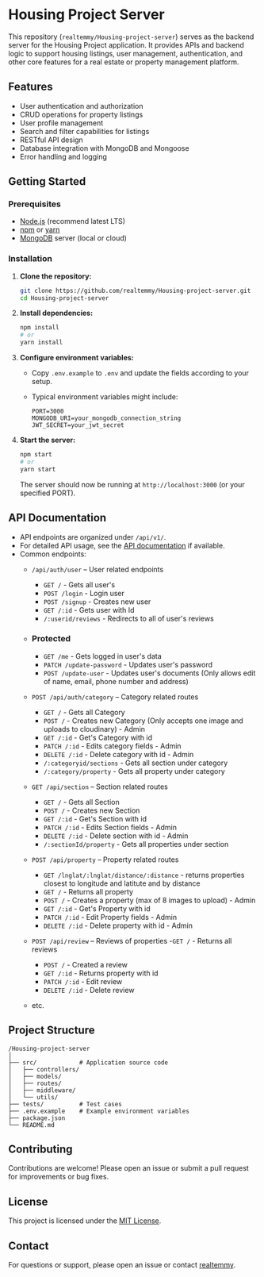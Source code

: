 # Housing Project Server

This repository (`realtemmy/Housing-project-server`) serves as the backend server for the Housing Project application. It provides APIs and backend logic to support housing listings, user management, authentication, and other core features for a real estate or property management platform.

## Features

- User authentication and authorization
- CRUD operations for property listings
- User profile management
- Search and filter capabilities for listings
- RESTful API design
- Database integration with MongoDB and Mongoose
- Error handling and logging

## Getting Started

### Prerequisites

- [Node.js](https://nodejs.org/) (recommend latest LTS)
- [npm](https://www.npmjs.com/) or [yarn](https://yarnpkg.com/)
- [MongoDB](https://www.mongodb.com/) server (local or cloud)

### Installation

1. **Clone the repository:**

   ```bash
   git clone https://github.com/realtemmy/Housing-project-server.git
   cd Housing-project-server
   ```

2. **Install dependencies:**

   ```bash
   npm install
   # or
   yarn install
   ```

3. **Configure environment variables:**
   - Copy `.env.example` to `.env` and update the fields according to your setup.
   - Typical environment variables might include:

     ```
     PORT=3000
     MONGODB_URI=your_mongodb_connection_string
     JWT_SECRET=your_jwt_secret
     ```

4. **Start the server:**

   ```bash
   npm start
   # or
   yarn start
   ```

   The server should now be running at `http://localhost:3000` (or your specified PORT).

## API Documentation

- API endpoints are organized under `/api/v1/`.
- For detailed API usage, see the [API documentation](./docs/API.md) if available.
- Common endpoints:
  - `/api/auth/user` – User related endpoints
    - `GET /` - Gets all user's
    - `POST /login` - Login user
    - `POST /signup` - Creates new user
    - `GET /:id` - Gets user with Id
    - `/:userid/reviews` - Redirects to all of user's reviews

  - ### Protected

    - `GET /me` - Gets logged in user's data
    - `PATCH /update-password` - Updates user's password
    - `POST /update-user` - Updates user's documents (Only allows edit of name, email, phone number and address)
  - `POST /api/auth/category` – Category related routes
    - `GET /` - Gets all Category
    - `POST /` - Creates new Category (Only accepts one image and uploads to cloudinary) - Admin
    - `GET /:id` - Get's Category with id
    - `PATCH /:id` - Edits category fields - Admin
    - `DELETE /:id` - Delete category with id - Admin
    - `/:categoryid/sections` - Gets all section under category
    - `/:category/property` - Gets all property under category
  - `GET /api/section` – Section related routes
    - `GET /` - Gets all Section
    - `POST /` - Creates new Section
    - `GET /:id` - Get's Section with id
    - `PATCH /:id` - Edits Section fields - Admin
    - `DELETE /:id` - Delete section with id - Admin
    - `/:sectionId/property` - Gets all properties under section
  - `POST /api/property` – Property related routes
    - `GET /lnglat/:lnglat/distance/:distance` - returns properties closest to longitude and latitute and by distance
    - `GET /` - Returns all property
    - `POST /` - Creates a property (max of 8 images to upload) - Admin
    - `GET /:id` - Get's Property with id
    - `PATCH /:id` - Edit Property fields - Admin
    - `DELETE /:id` - Delete property with id - Admin
  - `POST /api/review` – Reviews of properties
      -`GET /` - Returns all reviews
    - `POST /` - Created a review
    - `GET /:id` - Returns property with id
    - `PATCH /:id` - Edit review
    - `DELETE /:id` - Delete review
  - etc.

## Project Structure

```
/Housing-project-server
│
├── src/            # Application source code
│   ├── controllers/
│   ├── models/
│   ├── routes/
│   ├── middleware/
│   └── utils/
├── tests/          # Test cases
├── .env.example    # Example environment variables
├── package.json
└── README.md
```

## Contributing

Contributions are welcome! Please open an issue or submit a pull request for improvements or bug fixes.

## License

This project is licensed under the [MIT License](./LICENSE).

## Contact

For questions or support, please open an issue or contact [realtemmy](https://github.com/realtemmy).

